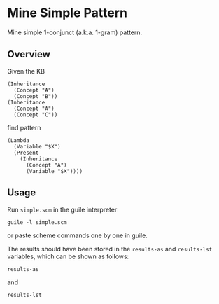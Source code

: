 # Mine Simple Pattern

Mine simple 1-conjunct (a.k.a. 1-gram) pattern.

## Overview

Given the KB
```
(Inheritance
  (Concept "A")
  (Concept "B"))
(Inheritance
  (Concept "A")
  (Concept "C"))
```
find pattern
```
(Lambda
  (Variable "$X")
  (Present
    (Inheritance
      (Concept "A")
      (Variable "$X"))))
```

## Usage

Run `simple.scm` in the guile interpreter

```
guile -l simple.scm
```

or paste scheme commands one by one in guile.

The results should have been stored in the `results-as` and
`results-lst` variables, which can be shown as follows:

```scheme
results-as
```

and

```scheme
results-lst
```
